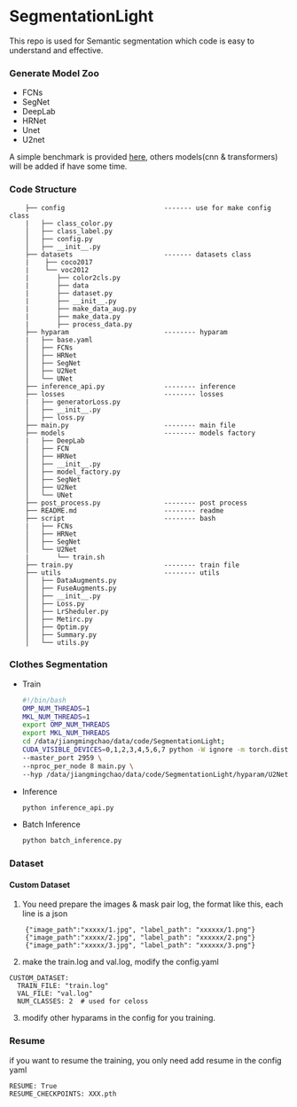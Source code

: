# SegmentationLight

This repo is used for Semantic segmentation which code is easy to understand and effective.

### Generate Model Zoo
- FCNs 
- SegNet
- DeepLab
- HRNet
- Unet
- U2net

A simple benchmark is provided [here](MODEL_ZOO.md), others models(cnn & transformers) will be added if have some time. 

### Code Structure
```
    ├── config                         ------- use for make config class
    |   ├── class_color.py
    │   ├── class_label.py
    │   ├── config.py
    │   ├── __init__.py
    ├── datasets                       ------- datasets class       
    |    ├── coco2017
    |    └── voc2012
    |       ├── color2cls.py
    |       ├── data
    |       ├── dataset.py
    |       ├── __init__.py
    |       ├── make_data_aug.py
    |       ├── make_data.py
    |       ├── process_data.py
    ├── hyparam                        -------- hyparam 
    |   ├── base.yaml
    │   ├── FCNs
    │   ├── HRNet
    │   ├── SegNet
    │   ├── U2Net
    │   └── UNet
    ├── inference_api.py               -------- inference 
    ├── losses                         -------- losses
    |   ├── generatorLoss.py
    │   ├── __init__.py
    │   ├── loss.py
    ├── main.py                        -------- main file
    ├── models                         -------- models factory
    |   ├── DeepLab
    │   ├── FCN
    │   ├── HRNet
    │   ├── __init__.py
    │   ├── model_factory.py
    │   ├── SegNet
    │   ├── U2Net
    │   └── UNet
    ├── post_process.py                -------- post process
    ├── README.md                      -------- readme 
    ├── script                         -------- bash 
    |   ├── FCNs
    │   ├── HRNet
    │   ├── SegNet
    │   └── U2Net
    |       └── train.sh
    ├── train.py                       -------- train file
    ├── utils                          -------- utils 
    │   ├── DataAugments.py
    │   ├── FuseAugments.py
    │   ├── __init__.py
    │   ├── Loss.py
    │   ├── LrSheduler.py
    │   ├── Metirc.py
    │   ├── Optim.py
    │   ├── Summary.py
    │   └── utils.py
``` 

### Clothes Segmentation

- Train
    ```bash
    #!/bin/bash 
    OMP_NUM_THREADS=1
    MKL_NUM_THREADS=1
    export OMP_NUM_THREADS
    export MKL_NUM_THREADS
    cd /data/jiangmingchao/data/code/SegmentationLight;
    CUDA_VISIBLE_DEVICES=0,1,2,3,4,5,6,7 python -W ignore -m torch.distributed.launch \
    --master_port 2959 \
    --nproc_per_node 8 main.py \
    --hyp /data/jiangmingchao/data/code/SegmentationLight/hyparam/U2Net/baseline_bce_dice_pretrain_320_data.yaml
    ```
- Inference
    ```python
    python inference_api.py
    ```
- Batch Inference
    ```python
    python batch_inference.py
    ```

### Dataset
#### Custom Dataset

1. You need prepare the images & mask pair log, the format like this, each line is a json
```
    {"image_path":"xxxxx/1.jpg", "label_path": "xxxxxx/1.png"}
    {"image_path":"xxxxx/2.jpg", "label_path": "xxxxxx/2.png"}
    {"image_path":"xxxxx/3.jpg", "label_path": "xxxxxx/3.png"}
```
2. make the train.log and val.log, modify the config.yaml
```
CUSTOM_DATASET:
  TRAIN_FILE: "train.log"
  VAL_FILE: "val.log"
  NUM_CLASSES: 2  # used for celoss 
```
3. modify other hyparams in the config for you training.

### Resume
if you want to resume the training, you only need add resume in the config yaml
```
RESUME: True
RESUME_CHECKPOINTS: XXX.pth
```
